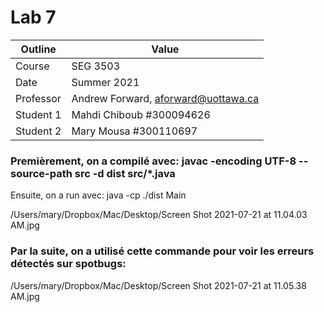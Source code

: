 # Lab 7

| Outline | Value |
| ------------- | ------------- |
| Course  | SEG 3503  |
| Date  | Summer 2021 |
| Professor  | Andrew Forward, aforward@uottawa.ca  |
| Student 1  | Mahdi Chiboub #300094626 |
| Student 2  | Mary Mousa #300110697  |


### Premièrement, on a compilé avec: javac -encoding UTF-8 --source-path src -d dist src/*.java 
Ensuite, on a run avec: java -cp ./dist Main

/Users/mary/Dropbox/Mac/Desktop/Screen Shot 2021-07-21 at 11.04.03 AM.jpg

### Par la suite, on a utilisé cette commande pour voir les erreurs détectés sur spotbugs:


/Users/mary/Dropbox/Mac/Desktop/Screen Shot 2021-07-21 at 11.05.38 AM.jpg